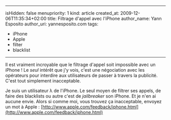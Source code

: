 ----- 
isHidden:       false
menupriority:   1
kind:           article
created_at:           2009-12-06T11:35:34+02:00
title: Filtrage d'appel avec l'iPhone
author_name: Yann Esposito
author_uri: yannesposito.com
tags:
  - iPhone
  - Apple
  - filter
  - blacklist

-----

Il est vraiment incroyable que le filtrage d'appel soit impossible avec un iPhone ! Le *seul* intérêt que j'y vois, c'est une négociation avec les opérateurs pour interdire aux utilisateurs de passer à travers la publicité. C'est tout simplement inacceptable.

Je suis un utilisateur λ de l'iPhone. Le seul moyen de filtrer ses appels, de faire des blacklists ou autre c'est de *jailbreaker* son iPhone. Et je n'en ai aucune envie. Alors si comme moi, vous trouvez ça inacceptable, envoyez un mot à Apple : [http://www.apple.com/feedback/iphone.html](http://www.apple.com/feedback/iphone.html)


